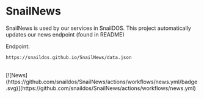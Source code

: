# SnailNews
SnailNews is used by our services in SnailDOS. This project automatically updates our news endpoint (found in README)

Endpoint:
```
https://snaildos.github.io/SnailNews/data.json
```
<br>
[![News](https://github.com/snaildos/SnailNews/actions/workflows/news.yml/badge.svg)](https://github.com/snaildos/SnailNews/actions/workflows/news.yml)
